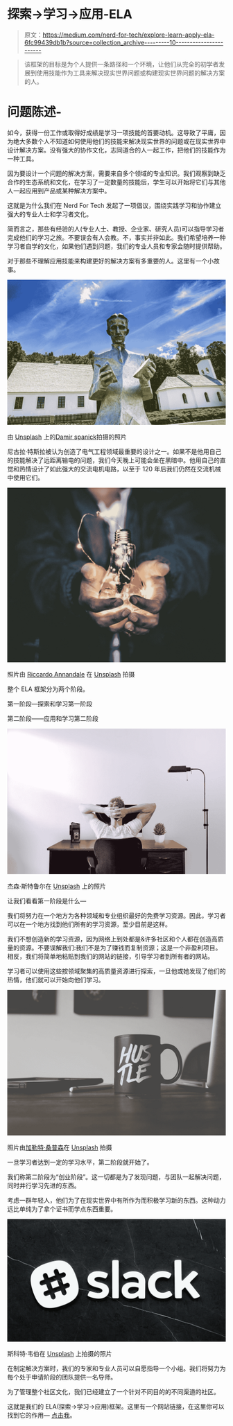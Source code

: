 # 探索->学习->应用-ELA

> 原文：<https://medium.com/nerd-for-tech/explore-learn-apply-ela-6fc99439db1b?source=collection_archive---------10----------------------->

> 该框架的目标是为个人提供一条路径和一个环境，让他们从完全的初学者发展到使用技能作为工具来解决现实世界问题或构建现实世界问题的解决方案的人。

# 问题陈述-

如今，获得一份工作或取得好成绩是学习一项技能的首要动机。这导致了平庸，因为绝大多数个人不知道如何使用他们的技能来解决现实世界的问题或在现实世界中设计解决方案。没有强大的协作文化，志同道合的人一起工作，把他们的技能作为一种工具。

因为要设计一个问题的解决方案，需要来自多个领域的专业知识。我们观察到缺乏合作的生态系统和文化，在学习了一定数量的技能后，学生可以开始将它们与其他人一起应用到产品或某种解决方案中。

这就是为什么我们在 Nerd For Tech 发起了一项倡议，围绕实践学习和协作建立强大的专业人士和学习者文化。

简而言之，那些有经验的人(专业人士、教授、企业家、研究人员)可以指导学习者完成他们的学习之旅。不要误会有人会教。不，事实并非如此。我们希望培养一种学习者自学的文化，如果他们遇到问题，我们的专业人员和专家会随时提供帮助。

对于那些不理解应用技能来构建更好的解决方案有多重要的人。这里有一个小故事。

![](img/c237cd6e8563dd8da56aa9a177352f3e.png)

由 [Unsplash](https://unsplash.com?utm_source=medium&utm_medium=referral) 上的[Damir spanick](https://unsplash.com/@spanic?utm_source=medium&utm_medium=referral)拍摄的照片

尼古拉·特斯拉被认为创造了电气工程领域最重要的设计之一。如果不是他用自己的技能解决了远距离输电的问题，我们今天晚上可能会坐在黑暗中。他用自己的直觉和热情设计了如此强大的交流电机电路，以至于 120 年后我们仍然在交流机械中使用它们。

![](img/e11409f7b84e44395596aeca478c1df0.png)

照片由 [Riccardo Annandale](https://unsplash.com/@pavement_special?utm_source=medium&utm_medium=referral) 在 [Unsplash](https://unsplash.com?utm_source=medium&utm_medium=referral) 拍摄

整个 ELA 框架分为两个阶段。

第一阶段—探索和学习第一阶段

第二阶段——应用和学习第二阶段

![](img/2294f9d05a2e5e2eb5901a28173cbb25.png)

杰森·斯特鲁尔在 [Unsplash](https://unsplash.com?utm_source=medium&utm_medium=referral) 上的照片

让我们看看第一阶段是什么—

我们将努力在一个地方为各种领域和专业组织最好的免费学习资源。因此，学习者可以在一个地方找到他们所有的学习资源，至少目前是这样。

我们不想创造新的学习资源，因为网络上到处都是&许多社区和个人都在创造高质量的资源。不要误解我们:我们不是为了赚钱而复制资源；这是一个非盈利项目。相反，我们将简单地粘贴到我们的网站的链接，引导学习者到所有者的网站。

学习者可以使用这些按领域聚集的高质量资源进行探索，一旦他或她发现了他们的热情，他们就可以开始向他们学习。

![](img/40eff042d2fcc4cd9c72222ca292e90f.png)

照片由[加勒特·桑普森](https://unsplash.com/@garrhetsampson?utm_source=medium&utm_medium=referral)在 [Unsplash](https://unsplash.com?utm_source=medium&utm_medium=referral) 拍摄

一旦学习者达到一定的学习水平，第二阶段就开始了。

我们称第二阶段为“创业阶段”。这一切都是为了发现问题，与团队一起解决问题，同时并行学习先进的东西。

考虑一群年轻人，他们为了在现实世界中有所作为而积极学习新的东西。这种动力远比单纯为了拿个证书而学点东西重要。

![](img/4ff804de2878a0e6aa0ed37a846a790b.png)

斯科特·韦伯在 [Unsplash](https://unsplash.com?utm_source=medium&utm_medium=referral) 上拍摄的照片

在制定解决方案时，我们的专家和专业人员可以自愿指导一个小组。我们将努力为每个处于申请阶段的团队提供一名导师。

为了管理整个社区文化，我们已经建立了一个针对不同目的的不同渠道的社区。

这就是我们的 ELA(探索->学习->应用)框架。这里有一个网站链接，在这里你可以找到它的作用— [点击我](https://www.nerdfortech.org/ela)。